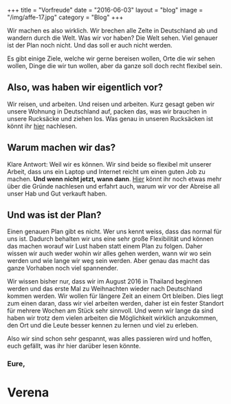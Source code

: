 +++
title = "Vorfreude"
date = "2016-06-03"
layout = "blog"
image = "/img/affe-17.jpg"
category = "Blog"
+++

Wir machen es also wirklich. Wir brechen alle Zelte in Deutschland ab und wandern durch die Welt. Was wir vor haben? Die Welt sehen. Viel genauer ist der Plan noch nicht. Und das soll er auch nicht werden.

<!--more-->


Es gibt einige Ziele, welche wir gerne bereisen wollen, Orte die wir sehen wollen, Dinge die wir tun wollen, aber da ganze soll doch recht flexibel sein.

## Also, was haben wir eigentlich vor?

Wir reisen, und arbeiten. Und reisen und arbeiten. Kurz gesagt geben wir unsere Wohnung in Deutschland auf, packen das, was wir brauchen in unsere Rucksäcke und ziehen los. Was genau in unseren Rucksäcken ist könnt ihr [hier](https://www.immerguteswetter.de/unsere-packliste/) nachlesen.

## Warum machen wir das?

Klare Antwort: Weil wir es können. Wir sind beide so flexibel mit unserer Arbeit, dass uns ein Laptop und Internet reicht um einen guten Job zu machen. **Und wenn nicht jetzt, wann dann**.
[Hier](https://www.immerguteswetter.de/warum-wir-alles-verkauft-haben/) könnt ihr noch etwas mehr über die Gründe nachlesen und erfahrt auch, warum wir vor der Abreise all unser Hab und Gut verkauft haben.

## Und was ist der Plan?

Einen genauen Plan gibt es nicht. Wer uns kennt weiss, dass das normal für uns ist. Dadurch behalten wir uns eine sehr große Flexibilität und können das machen worauf wir Lust haben statt einem Plan zu folgen. Daher wissen wir auch weder wohin wir alles gehen werden, wann wir wo sein werden und wie lange wir weg sein werden. Aber genau das macht das ganze Vorhaben noch viel spannender.

Wir wissen bisher nur, dass wir im August 2016 in Thailand beginnen werden und das erste Mal zu Weihnachten wieder nach Deutschland kommen werden. Wir wollen für längere Zeit an einem Ort bleiben. Dies liegt zum einen daran, dass wir viel arbeiten werden, daher ist ein fester Standort für mehrere Wochen am Stück sehr sinnvoll. Und wenn wir lange da sind haben wir trotz dem vielen arbeiten die Möglichkeit wirklich anzukommen, den Ort und die Leute besser kennen zu lernen und viel zu erleben.

Also wir sind schon sehr gespannt, was alles passieren wird und hoffen, euch gefällt, was ihr hier darüber lesen könnte.

<h3>Eure,</h3>
<h1 class="signature">Verena</h1>